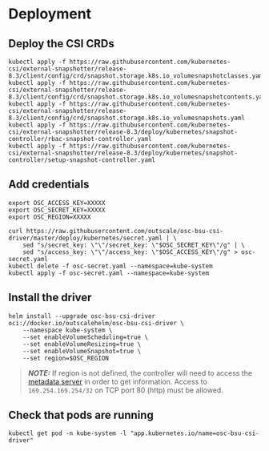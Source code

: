 # Deployment

## Deploy the CSI CRDs

```shell
kubectl apply -f https://raw.githubusercontent.com/kubernetes-csi/external-snapshotter/release-8.3/client/config/crd/snapshot.storage.k8s.io_volumesnapshotclasses.yaml
kubectl apply -f https://raw.githubusercontent.com/kubernetes-csi/external-snapshotter/release-8.3/client/config/crd/snapshot.storage.k8s.io_volumesnapshotcontents.yaml
kubectl apply -f https://raw.githubusercontent.com/kubernetes-csi/external-snapshotter/release-8.3/client/config/crd/snapshot.storage.k8s.io_volumesnapshots.yaml
kubectl apply -f https://raw.githubusercontent.com/kubernetes-csi/external-snapshotter/release-8.3/deploy/kubernetes/snapshot-controller/rbac-snapshot-controller.yaml
kubectl apply -f https://raw.githubusercontent.com/kubernetes-csi/external-snapshotter/release-8.3/deploy/kubernetes/snapshot-controller/setup-snapshot-controller.yaml
```

## Add credentials

```shell
export OSC_ACCESS_KEY=XXXXX
export OSC_SECRET_KEY=XXXXX
export OSC_REGION=XXXXX

curl https://raw.githubusercontent.com/outscale/osc-bsu-csi-driver/master/deploy/kubernetes/secret.yaml | \
    sed "s/secret_key: \"\"/secret_key: \"$OSC_SECRET_KEY\"/g" | \
    sed "s/access_key: \"\"/access_key: \"$OSC_ACCESS_KEY\"/g" > osc-secret.yaml
kubectl delete -f osc-secret.yaml --namespace=kube-system
kubectl apply -f osc-secret.yaml --namespace=kube-system
```

## Install the driver

```shell
helm install --upgrade osc-bsu-csi-driver oci://docker.io/outscalehelm/osc-bsu-csi-driver \
    --namespace kube-system \
    --set enableVolumeScheduling=true \
    --set enableVolumeResizing=true \
    --set enableVolumeSnapshot=true \
    --set region=$OSC_REGION
```

> **_NOTE:_** If region is not defined, the controller will need to access the [metadata server](https://docs.outscale.com/en/userguide/Accessing-the-Metadata-and-User-Data-of-an-Instance.html) in order to get information. Access to `169.254.169.254/32` on TCP port 80 (http) must be allowed.

## Check that pods are running

```shell
kubectl get pod -n kube-system -l "app.kubernetes.io/name=osc-bsu-csi-driver"
```
